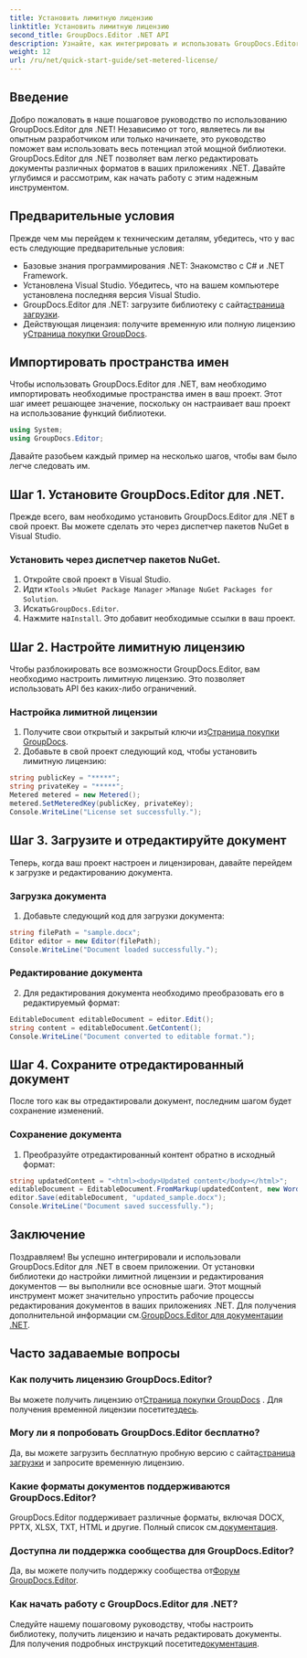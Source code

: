 ```yaml
---
title: Установить лимитную лицензию
linktitle: Установить лимитную лицензию
second_title: GroupDocs.Editor .NET API
description: Узнайте, как интегрировать и использовать GroupDocs.Editor для .NET, с помощью нашего подробного руководства. Разблокируйте мощные функции редактирования документов в своих приложениях .NET.
weight: 12
url: /ru/net/quick-start-guide/set-metered-license/
---
```

## Введение
Добро пожаловать в наше пошаговое руководство по использованию GroupDocs.Editor для .NET! Независимо от того, являетесь ли вы опытным разработчиком или только начинаете, это руководство поможет вам использовать весь потенциал этой мощной библиотеки. GroupDocs.Editor для .NET позволяет вам легко редактировать документы различных форматов в ваших приложениях .NET. Давайте углубимся и рассмотрим, как начать работу с этим надежным инструментом.
## Предварительные условия
Прежде чем мы перейдем к техническим деталям, убедитесь, что у вас есть следующие предварительные условия:
- Базовые знания программирования .NET: Знакомство с C# и .NET Framework.
- Установлена Visual Studio. Убедитесь, что на вашем компьютере установлена последняя версия Visual Studio.
-  GroupDocs.Editor для .NET: загрузите библиотеку с сайта[страница загрузки](https://releases.groupdocs.com/editor/net/).
-  Действующая лицензия: получите временную или полную лицензию у[Страница покупки GroupDocs](https://purchase.groupdocs.com/temporary-license/).
## Импортировать пространства имен
Чтобы использовать GroupDocs.Editor для .NET, вам необходимо импортировать необходимые пространства имен в ваш проект. Этот шаг имеет решающее значение, поскольку он настраивает ваш проект на использование функций библиотеки.
```csharp
using System;
using GroupDocs.Editor;
```
Давайте разобьем каждый пример на несколько шагов, чтобы вам было легче следовать им.
## Шаг 1. Установите GroupDocs.Editor для .NET.
Прежде всего, вам необходимо установить GroupDocs.Editor для .NET в свой проект. Вы можете сделать это через диспетчер пакетов NuGet в Visual Studio.
### Установить через диспетчер пакетов NuGet.
1. Откройте свой проект в Visual Studio.
2.  Идти к`Tools` >`NuGet Package Manager` >`Manage NuGet Packages for Solution`.
3.  Искать`GroupDocs.Editor`.
4.  Нажмите на`Install`.
Это добавит необходимые ссылки в ваш проект.
## Шаг 2. Настройте лимитную лицензию
Чтобы разблокировать все возможности GroupDocs.Editor, вам необходимо настроить лимитную лицензию. Это позволяет использовать API без каких-либо ограничений.
### Настройка лимитной лицензии
1.  Получите свои открытый и закрытый ключи из[Страница покупки GroupDocs](https://purchase.groupdocs.com/temporary-license/).
2. Добавьте в свой проект следующий код, чтобы установить лимитную лицензию:
```csharp
string publicKey = "*****";
string privateKey = "*****";
Metered metered = new Metered();
metered.SetMeteredKey(publicKey, privateKey);
Console.WriteLine("License set successfully.");
```
## Шаг 3. Загрузите и отредактируйте документ
Теперь, когда ваш проект настроен и лицензирован, давайте перейдем к загрузке и редактированию документа.
### Загрузка документа
1. Добавьте следующий код для загрузки документа:
```csharp
string filePath = "sample.docx";
Editor editor = new Editor(filePath);
Console.WriteLine("Document loaded successfully.");
```
### Редактирование документа
2. Для редактирования документа необходимо преобразовать его в редактируемый формат:
```csharp
EditableDocument editableDocument = editor.Edit();
string content = editableDocument.GetContent();
Console.WriteLine("Document converted to editable format.");
```
## Шаг 4. Сохраните отредактированный документ
После того как вы отредактировали документ, последним шагом будет сохранение изменений.
### Сохранение документа
1. Преобразуйте отредактированный контент обратно в исходный формат:
```csharp
string updatedContent = "<html><body>Updated content</body></html>";
editableDocument = EditableDocument.FromMarkup(updatedContent, new WordProcessingSaveOptions());
editor.Save(editableDocument, "updated_sample.docx");
Console.WriteLine("Document saved successfully.");
```
## Заключение
 Поздравляем! Вы успешно интегрировали и использовали GroupDocs.Editor для .NET в своем приложении. От установки библиотеки до настройки лимитной лицензии и редактирования документов — вы выполнили все основные шаги. Этот мощный инструмент может значительно упростить рабочие процессы редактирования документов в ваших приложениях .NET. Для получения дополнительной информации см.[GroupDocs.Editor для документации .NET](https://tutorials.groupdocs.com/editor/net/).
## Часто задаваемые вопросы
### Как получить лицензию GroupDocs.Editor?
 Вы можете получить лицензию от[Страница покупки GroupDocs](https://purchase.groupdocs.com/buy) . Для получения временной лицензии посетите[здесь](https://purchase.groupdocs.com/temporary-license/).
### Могу ли я попробовать GroupDocs.Editor бесплатно?
 Да, вы можете загрузить бесплатную пробную версию с сайта[страница загрузки](https://releases.groupdocs.com/) и запросите временную лицензию.
### Какие форматы документов поддерживаются GroupDocs.Editor?
 GroupDocs.Editor поддерживает различные форматы, включая DOCX, PPTX, XLSX, TXT, HTML и другие. Полный список см.[документация](https://tutorials.groupdocs.com/editor/net/).
### Доступна ли поддержка сообщества для GroupDocs.Editor?
 Да, вы можете получить поддержку сообщества от[Форум GroupDocs.Editor](https://forum.groupdocs.com/c/editor/20).
### Как начать работу с GroupDocs.Editor для .NET?
 Следуйте нашему пошаговому руководству, чтобы настроить библиотеку, получить лицензию и начать редактировать документы. Для получения подробных инструкций посетите[документация](https://tutorials.groupdocs.com/editor/net/).